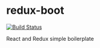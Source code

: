 # redux-boot

[![Build Status](https://travis-ci.org/osrsdwd/gear-frontend.svg?branch=master)](https://travis-ci.org/osrsdwd/gear-frontend)

React and Redux simple boilerplate
